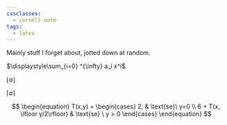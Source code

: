 ```yaml
---
cssclasses:
  - cornell-note
tags:
  - latex
---
```


Mainly stuff I forget about, jotted down at random.

$\displaystyle\sum_{i=0} ^{\infty} a_i x^i$

$\lfloor a \rfloor$

$\lceil a \rceil$

$$
\begin{equation}
    T(x,y) =
    \begin{cases}
      2, & \text{se}\ y=0 \\
      6 + T(x, \lfloor y/2\rfloor) & \text{se} \ y > 0
    \end{cases}
  \end{equation}
$$